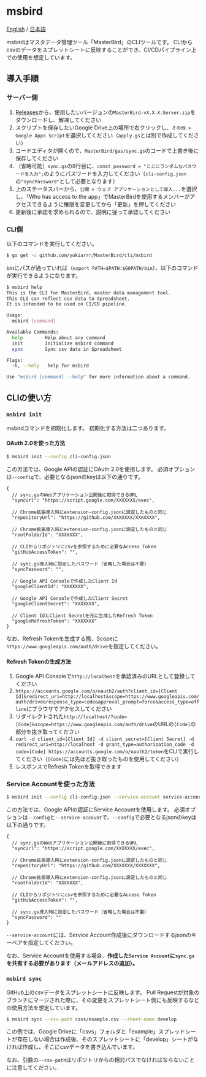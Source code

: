 # msbird

[English](https://github.com/yukiarrr/MasterBird/blob/master/cli/msbird/README.md) / [日本語](https://github.com/yukiarrr/MasterBird/blob/master/cli/msbird/README.ja.md)

msbirdはマスタデータ管理ツール「MasterBird」のCLIツールです。
CLIからcsvのデータをスプレットシートに反映することができ、CI/CDパイプライン上での使用を想定しています。

## 導入手順

### サーバー側

1. [Releases](https://github.com/yukiarrr/MasterBird/releases)から、使用したいバージョンの`MasterBird-vX.X.X.Server.zip`をダウンロードし、解凍してください
2. スクリプトを保存したいGoogle Drive上の場所で右クリックし、`その他 > Google Apps Script`を選択してください（`apply.gs`とは別で作成してください）
3. コードエディタが開くので、`MasterBird/gas/sync.gs`のコードで上書き後に保存してください
4. （省略可能）`sync.gs`の8行目に、`const password = "ここにランダムなパスワードを入力";`のようにパスワードを入力してください（`cli-config.json`の`"syncPassword"`として必要となります）
5. 上のステータスバーから、`公開 > ウェブ アプリケーションとして導入...`を選択し、「Who has access to the app」でMasterBirdを使用するメンバーがアクセスできるように権限を変更してから「更新」を押してください
6. 更新後に承認を求められるので、説明に従って承認してください

### CLI側

以下のコマンドを実行してください。

```sh
$ go get -u github.com/yukiarrr/MasterBird/cli/msbird
```

binにパスが通っていれば（`export PATH=$PATH:$GOPATH/bin`）、以下のコマンドが実行できるようになります。

```sh
$ msbird help
This is the CLI for MasterBird, master data management tool.
This CLI can reflect csv data to Spreadsheet.
It is intended to be used on CI/CD pipeline.

Usage:
  msbird [command]

Available Commands:
  help        Help about any command
  init        Initialize msbird command
  sync        Sync csv data in Spreadsheet

Flags:
  -h, --help   help for msbird

Use "msbird [command] --help" for more information about a command.

```

## CLIの使い方

### `msbird init`

msbirdコマンドを初期化します。
初期化する方法は二つあります。

#### OAuth 2.0を使った方法

```sh
$ msbird init --config cli-config.json
```

この方法では、Google APIの認証にOAuth 2.0を使用します。
必須オプションは`--config`で、必要となるjsonのkeyは以下の通りです。

```jsonc
{
  // sync.gsのWebアプリケーション公開後に取得できるURL
  "syncUrl": "https://script.google.com/XXXXXXX/exec",

  // Chrome拡張導入時にextension-config.jsonに設定したものと同じ
  "repositoryUrl": "https://github.com/XXXXXXX/XXXXXXX",

  // Chrome拡張導入時にextension-config.jsonに設定したものと同じ
  "rootFolderId": "XXXXXXX",

  // CLIからリポジトリにcsvを参照するために必要なAccess Token
  "gitHubAccessToken": "",

  // sync.gs導入時に設定したパスワード（省略した場合は不要）
  "syncPassword": "",

  // Google API Consoleで作成したClient Id
  "googleClientId": "XXXXXXX",

  // Google API Consoleで作成したClient Secret
  "googleClientSecret": "XXXXXXX",

  // Client IdとClient Secretを元に生成したRefresh Token
  "googleRefreshToken": "XXXXXXX"
}
```

なお、Refresh Tokenを生成する際、Scopeに`https://www.googleapis.com/auth/drive`を指定してください。

#### Refresh Tokenの生成方法

1. Google API Consoleで`http://localhost`を承認済みのURLとして登録してください
2. `https://accounts.google.com/o/oauth2/auth?client_id=[Client Id]&redirect_uri=http://localhost&scope=https://www.googleapis.com/auth/drive&response_type=code&approval_prompt=force&access_type=offline`にブラウザでアクセスしてください
3. リダイレクトされた`http://localhost/?code=[Code]&scope=https://www.googleapis.com/auth/drive`のURLの`[Code]`の部分を抜き取ってください
4. `curl -d client_id=[Client Id] -d client_secret=[Client Secret] -d redirect_uri=http://localhost -d grant_type=authorization_code -d code=[Code] https://accounts.google.com/o/oauth2/token`をCLIで実行してください（`[Code]`には先ほど抜き取ったものを使用してください）
5. レスポンスでRefresh Tokenを取得できます


### Service Accountを使った方法

```sh
$ msbird init --config cli-config.json --service-account service-account.json
```

この方法では、Google APIの認証にService Accountを使用します。
必須オプションは`--config`と`--service-account`で、`--config`で必要となるjsonのkeyは以下の通りです。

```jsonc
{
  // sync.gsのWebアプリケーション公開後に取得できるURL
  "syncUrl": "https://script.google.com/XXXXXXX/exec",

  // Chrome拡張導入時にextension-config.jsonに設定したものと同じ
  "repositoryUrl": "https://github.com/XXXXXXX/XXXXXXX",

  // Chrome拡張導入時にextension-config.jsonに設定したものと同じ
  "rootFolderId": "XXXXXXX",

  // CLIからリポジトリにcsvを参照するために必要なAccess Token
  "gitHubAccessToken": "",

  // sync.gs導入時に設定したパスワード（省略した場合は不要）
  "syncPassword": ""
}
```

`--service-account`には、Service Account作成後にダウンロードするjsonのキーペアを指定してください。

なお、Service Accountを使用する場合、**作成した`Service Account`に`sync.gs`を共有する必要があります（メールアドレスの追加）。**

### `msbird sync`

GitHub上のcsvデータをスプレットシートに反映します。
Pull Requestが対象のブランチにマージされた際に、その変更をスプレットシート側にも反映するなどの使用方法を想定しています。

```sh
$ msbird sync --csv-path csvs/example.csv --sheet-name develop
```

この例では、Google Driveに「csvs」フォルダと「example」スプレッドシートが存在しない場合は作成後、そのスプレットシートに「develop」シートがなければ作成し、そこにcsvデータを書き込んでいます。

なお、引数の`--csv-path`はリポジトリからの相対パスでなければならないことに注意してください。